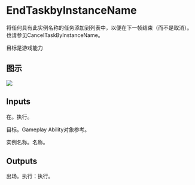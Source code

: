 # EndTaskbyInstanceName

将任何具有此实例名称的任务添加到列表中，以便在下一帧结束（而不是取消）。也请参见CancelTaskByInstanceName。

目标是游戏能力

## 图示

![]($-20221218-17304955.png)

## Inputs

在。执行。

目标。Gameplay Ability对象参考。

实例名称。名称。 

## Outputs

出场。执行：执行。
